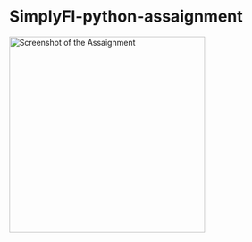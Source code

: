 # SimplyFI-python-assaignment

<img src="https://res.cloudinary.com/dyrfx9ekj/image/upload/v1672986597/simplify_x32wkb.png" width="350" title="Screenshot of the Assaignment">
